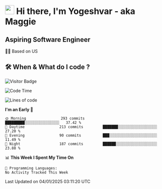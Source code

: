 <h1><img src="https://emojis.slackmojis.com/emojis/images/1531849430/4246/blob-sunglasses.gif?1531849430" width="30"/> Hi there, I'm Yogeshvar - aka Maggie</h1>

## Aspiring Software Engineer
🏂🏻  Based on US 

## 🛠 When & What do I code ?  

![Visitor Badge](https://visitor-badge.feriirawann.repl.co?username=yogeshvar&repo=yogeshvar&label=Visitors&style=plastic&color=%23457BFF&contentType=svg)

<!--START_SECTION:waka-->
![Code Time](http://img.shields.io/badge/Code%20Time-2%2C919%20hrs%2051%20mins-blue)

![Lines of code](https://img.shields.io/badge/From%20Hello%20World%20I%27ve%20Written-3.7%20million%20lines%20of%20code-blue)

**I'm an Early 🐤** 

```text
🌞 Morning                293 commits         █████████░░░░░░░░░░░░░░░░   37.42 % 
🌆 Daytime                213 commits         ███████░░░░░░░░░░░░░░░░░░   27.20 % 
🌃 Evening                90 commits          ███░░░░░░░░░░░░░░░░░░░░░░   11.49 % 
🌙 Night                  187 commits         ██████░░░░░░░░░░░░░░░░░░░   23.88 % 
```


📊 **This Week I Spent My Time On** 

```text
💬 Programming Languages: 
No Activity Tracked This Week
```


 Last Updated on 04/01/2025 03:11:20 UTC
<!--END_SECTION:waka-->
